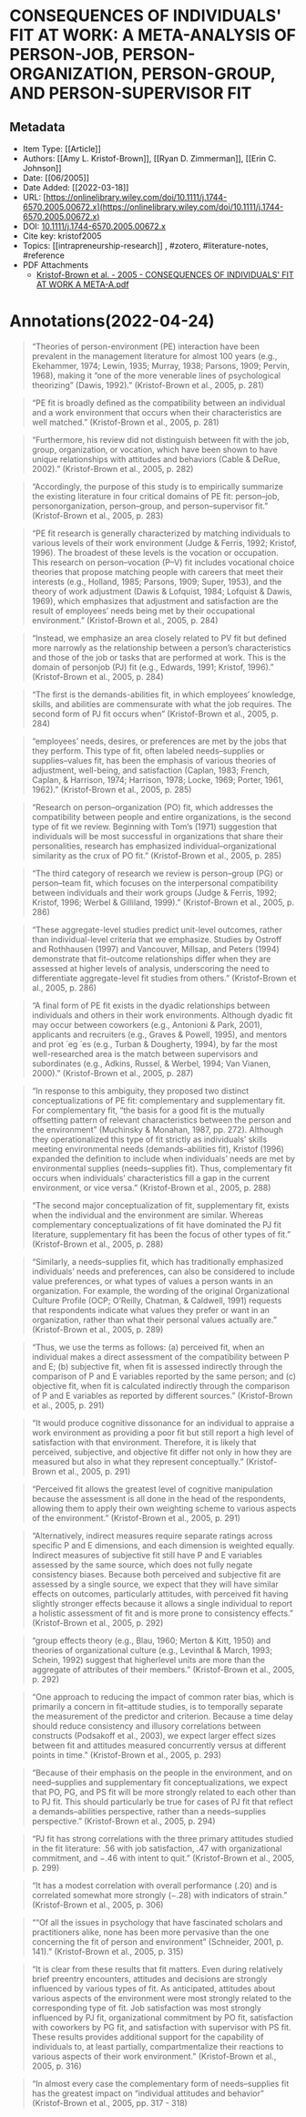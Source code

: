 # CONSEQUENCES OF INDIVIDUALS' FIT AT WORK: A META-ANALYSIS OF PERSON-JOB, PERSON-ORGANIZATION, PERSON-GROUP, AND PERSON-SUPERVISOR FIT

## Metadata

- Item Type: [[Article]]
- Authors: [[Amy L. Kristof-Brown]], [[Ryan D. Zimmerman]], [[Erin C. Johnson]]
- Date: [[06/2005]]
- Date Added: [[2022-03-18]]
- URL: [https://onlinelibrary.wiley.com/doi/10.1111/j.1744-6570.2005.00672.x](https://onlinelibrary.wiley.com/doi/10.1111/j.1744-6570.2005.00672.x)
- DOI: [10.1111/j.1744-6570.2005.00672.x](https://doi.org/10.1111/j.1744-6570.2005.00672.x)
- Cite key: kristof2005
- Topics: [[intrapreneurship-research]]
  , #zotero, #literature-notes, #reference
- PDF Attachments
  - [Kristof-Brown et al. - 2005 - CONSEQUENCES OF INDIVIDUALS' FIT AT WORK A META-A.pdf](zotero://open-pdf/library/items/ZG6WMSQN)

# Annotations(2022-04-24)

> “Theories of person-environment (PE) interaction have been prevalent in the management literature for almost 100 years (e.g., Ekehammer, 1974; Lewin, 1935; Murray, 1938; Parsons, 1909; Pervin, 1968), making it “one of the more venerable lines of psychological theorizing” (Dawis, 1992).” (Kristof-Brown et al., 2005, p. 281)

> “PE fit is broadly defined as the compatibility between an individual and a work environment that occurs when their characteristics are well matched.” (Kristof-Brown et al., 2005, p. 281)

> “Furthermore, his review did not distinguish between fit with the job, group, organization, or vocation, which have been shown to have unique relationships with attitudes and behaviors (Cable & DeRue, 2002).” (Kristof-Brown et al., 2005, p. 282)

> “Accordingly, the purpose of this study is to empirically summarize the existing literature in four critical domains of PE fit: person–job, personorganization, person–group, and person–supervisor fit.” (Kristof-Brown et al., 2005, p. 283)

> “PE fit research is generally characterized by matching individuals to various levels of their work environment (Judge & Ferris, 1992; Kristof, 1996). The broadest of these levels is the vocation or occupation. This research on person–vocation (P–V) fit includes vocational choice theories that propose matching people with careers that meet their interests (e.g., Holland, 1985; Parsons, 1909; Super, 1953), and the theory of work adjustment (Dawis & Lofquist, 1984; Lofquist & Dawis, 1969), which emphasizes that adjustment and satisfaction are the result of employees’ needs being met by their occupational environment.” (Kristof-Brown et al., 2005, p. 284)

> “Instead, we emphasize an area closely related to PV fit but defined more narrowly as the relationship between a person’s characteristics and those of the job or tasks that are performed at work. This is the domain of personjob (PJ) fit (e.g., Edwards, 1991; Kristof, 1996).” (Kristof-Brown et al., 2005, p. 284)

> “The first is the demands-abilities fit, in which employees’ knowledge, skills, and abilities are commensurate with what the job requires. The second form of PJ fit occurs when” (Kristof-Brown et al., 2005, p. 284)

> “employees’ needs, desires, or preferences are met by the jobs that they perform. This type of fit, often labeled needs–supplies or supplies–values fit, has been the emphasis of various theories of adjustment, well-being, and satisfaction (Caplan, 1983; French, Caplan, & Harrison, 1974; Harrison, 1978; Locke, 1969; Porter, 1961, 1962).” (Kristof-Brown et al., 2005, p. 285)

> “Research on person–organization (PO) fit, which addresses the compatibility between people and entire organizations, is the second type of fit we review. Beginning with Tom’s (1971) suggestion that individuals will be most successful in organizations that share their personalities, research has emphasized individual–organizational similarity as the crux of PO fit.” (Kristof-Brown et al., 2005, p. 285)

> “The third category of research we review is person–group (PG) or person–team fit, which focuses on the interpersonal compatibility between individuals and their work groups (Judge & Ferris, 1992; Kristof, 1996; Werbel & Gilliland, 1999).” (Kristof-Brown et al., 2005, p. 286)

> “These aggregate-level studies predict unit-level outcomes, rather than individual-level criteria that we emphasize. Studies by Ostroff and Rothhausen (1997) and Vancouver, Millsap, and Peters (1994) demonstrate that fit–outcome relationships differ when they are assessed at higher levels of analysis, underscoring the need to differentiate aggregate-level fit studies from others.” (Kristof-Brown et al., 2005, p. 286)

> “A final form of PE fit exists in the dyadic relationships between individuals and others in their work environments. Although dyadic fit may occur between coworkers (e.g., Antonioni & Park, 2001), applicants and recruiters (e.g., Graves & Powell, 1995), and mentors and prot ́ eg ́ es (e.g., Turban & Dougherty, 1994), by far the most well-researched area is the match between supervisors and subordinates (e.g., Adkins, Russel, & Werbel, 1994; Van Vianen, 2000).” (Kristof-Brown et al., 2005, p. 287)

> “In response to this ambiguity, they proposed two distinct conceptualizations of PE fit: complementary and supplementary fit. For complementary fit, “the basis for a good fit is the mutually offsetting pattern of relevant characteristics between the person and the environment” (Muchinsky & Monahan, 1987, pp. 272). Although they operationalized this type of fit strictly as individuals’ skills meeting environmental needs (demands–abilities fit), Kristof (1996) expanded the definition to include when individuals’ needs are met by environmental supplies (needs–supplies fit). Thus, complementary fit occurs when individuals’ characteristics fill a gap in the current environment, or vice versa.” (Kristof-Brown et al., 2005, p. 288)

> “The second major conceptualization of fit, supplementary fit, exists when the individual and the environment are similar. Whereas complementary conceptualizations of fit have dominated the PJ fit literature, supplementary fit has been the focus of other types of fit.” (Kristof-Brown et al., 2005, p. 288)

> “Similarly, a needs–supplies fit, which has traditionally emphasized individuals’ needs and preferences, can also be considered to include value preferences, or what types of values a person wants in an organization. For example, the wording of the original Organizational Culture Profile (OCP; O’Reilly, Chatman, & Caldwell, 1991) requests that respondents indicate what values they prefer or want in an organization, rather than what their personal values actually are.” (Kristof-Brown et al., 2005, p. 289)

> “Thus, we use the terms as follows: (a) perceived fit, when an individual makes a direct assessment of the compatibility between P and E; (b) subjective fit, when fit is assessed indirectly through the comparison of P and E variables reported by the same person; and (c) objective fit, when fit is calculated indirectly through the comparison of P and E variables as reported by different sources.” (Kristof-Brown et al., 2005, p. 291)

> “It would produce cognitive dissonance for an individual to appraise a work environment as providing a poor fit but still report a high level of satisfaction with that environment. Therefore, it is likely that perceived, subjective, and objective fit differ not only in how they are measured but also in what they represent conceptually.” (Kristof-Brown et al., 2005, p. 291)

> “Perceived fit allows the greatest level of cognitive manipulation because the assessment is all done in the head of the respondents, allowing them to apply their own weighting scheme to various aspects of the environment.” (Kristof-Brown et al., 2005, p. 291)

> “Alternatively, indirect measures require separate ratings across specific P and E dimensions, and each dimension is weighted equally. Indirect measures of subjective fit still have P and E variables assessed by the same source, which does not fully negate consistency biases. Because both perceived and subjective fit are assessed by a single source, we expect that they will have similar effects on outcomes, particularly attitudes, with perceived fit having slightly stronger effects because it allows a single individual to report a holistic assessment of fit and is more prone to consistency effects.” (Kristof-Brown et al., 2005, p. 292)

> “group effects theory (e.g., Blau, 1960; Merton & Kitt, 1950) and theories of organizational culture (e.g., Levinthal & March, 1993; Schein, 1992) suggest that higherlevel units are more than the aggregate of attributes of their members.” (Kristof-Brown et al., 2005, p. 292)

> “One approach to reducing the impact of common rater bias, which is primarily a concern in fit–attitude studies, is to temporally separate the measurement of the predictor and criterion. Because a time delay should reduce consistency and illusory correlations between constructs (Podsakoff et al., 2003), we expect larger effect sizes between fit and attitudes measured concurrently versus at different points in time.” (Kristof-Brown et al., 2005, p. 293)

> “Because of their emphasis on the people in the environment, and on need–supplies and supplementary fit conceptualizations, we expect that PO, PG, and PS fit will be more strongly related to each other than to PJ fit. This should particularly be true for cases of PJ fit that reflect a demands–abilities perspective, rather than a needs–supplies perspective.” (Kristof-Brown et al., 2005, p. 294)

> “PJ fit has strong correlations with the three primary attitudes studied in the fit literature: .56 with job satisfaction, .47 with organizational commitment, and −.46 with intent to quit.” (Kristof-Brown et al., 2005, p. 299)

> “It has a modest correlation with overall performance (.20) and is correlated somewhat more strongly (−.28) with indicators of strain.” (Kristof-Brown et al., 2005, p. 306)

> ““Of all the issues in psychology that have fascinated scholars and practitioners alike, none has been more pervasive than the one concerning the fit of person and environment” (Schneider, 2001, p. 141).” (Kristof-Brown et al., 2005, p. 315)

> “It is clear from these results that fit matters. Even during relatively brief preentry encounters, attitudes and decisions are strongly influenced by various types of fit. As anticipated, attitudes about various aspects of the environment were most strongly related to the corresponding type of fit. Job satisfaction was most strongly influenced by PJ fit, organizational commitment by PO fit, satisfaction with coworkers by PG fit, and satisfaction with supervisor with PS fit. These results provides additional support for the capability of individuals to, at least partially, compartmentalize their reactions to various aspects of their work environment.” (Kristof-Brown et al., 2005, p. 316)

> “In almost every case the complementary form of needs–supplies fit has the greatest impact on “individual attitudes and behavior” (Kristof-Brown et al., 2005, pp. 317 - 318)
